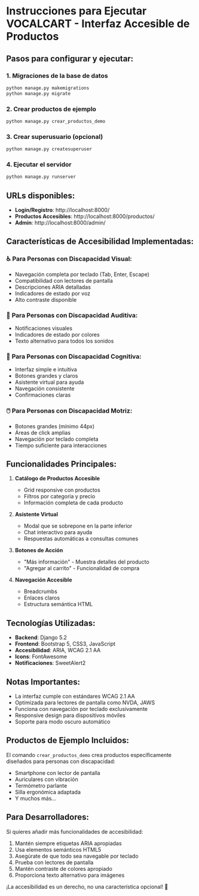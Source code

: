 # Instrucciones para Ejecutar VOCALCART - Interfaz Accesible de Productos

## Pasos para configurar y ejecutar:

### 1. Migraciones de la base de datos
```bash
python manage.py makemigrations
python manage.py migrate
```

### 2. Crear productos de ejemplo
```bash
python manage.py crear_productos_demo
```

### 3. Crear superusuario (opcional)
```bash
python manage.py createsuperuser
```

### 4. Ejecutar el servidor
```bash
python manage.py runserver
```

## URLs disponibles:

- **Login/Registro**: http://localhost:8000/
- **Productos Accesibles**: http://localhost:8000/productos/
- **Admin**: http://localhost:8000/admin/

## Características de Accesibilidad Implementadas:

### ♿ **Para Personas con Discapacidad Visual:**
- Navegación completa por teclado (Tab, Enter, Escape)
- Compatibilidad con lectores de pantalla
- Descripciones ARIA detalladas
- Indicadores de estado por voz
- Alto contraste disponible

### 🦻 **Para Personas con Discapacidad Auditiva:**
- Notificaciones visuales
- Indicadores de estado por colores
- Texto alternativo para todos los sonidos

### 🧠 **Para Personas con Discapacidad Cognitiva:**
- Interfaz simple e intuitiva
- Botones grandes y claros
- Asistente virtual para ayuda
- Navegación consistente
- Confirmaciones claras

### 🖱️ **Para Personas con Discapacidad Motriz:**
- Botones grandes (mínimo 44px)
- Áreas de click amplias
- Navegación por teclado completa
- Tiempo suficiente para interacciones

## Funcionalidades Principales:

1. **Catálogo de Productos Accesible**
   - Grid responsive con productos
   - Filtros por categoría y precio
   - Información completa de cada producto

2. **Asistente Virtual**
   - Modal que se sobrepone en la parte inferior
   - Chat interactivo para ayuda
   - Respuestas automáticas a consultas comunes

3. **Botones de Acción**
   - "Más información" - Muestra detalles del producto
   - "Agregar al carrito" - Funcionalidad de compra

4. **Navegación Accesible**
   - Breadcrumbs
   - Enlaces claros
   - Estructura semántica HTML

## Tecnologías Utilizadas:

- **Backend**: Django 5.2
- **Frontend**: Bootstrap 5, CSS3, JavaScript
- **Accesibilidad**: ARIA, WCAG 2.1 AA
- **Icons**: FontAwesome
- **Notificaciones**: SweetAlert2

## Notas Importantes:

- La interfaz cumple con estándares WCAG 2.1 AA
- Optimizada para lectores de pantalla como NVDA, JAWS
- Funciona con navegación por teclado exclusivamente
- Responsive design para dispositivos móviles
- Soporte para modo oscuro automático

## Productos de Ejemplo Incluidos:

El comando `crear_productos_demo` crea productos específicamente diseñados para personas con discapacidad:
- Smartphone con lector de pantalla
- Auriculares con vibración
- Termómetro parlante
- Silla ergonómica adaptada
- Y muchos más...

## Para Desarrolladores:

Si quieres añadir más funcionalidades de accesibilidad:

1. Mantén siempre etiquetas ARIA apropiadas
2. Usa elementos semánticos HTML5
3. Asegúrate de que todo sea navegable por teclado
4. Prueba con lectores de pantalla
5. Mantén contraste de colores apropiado
6. Proporciona texto alternativo para imágenes

¡La accesibilidad es un derecho, no una característica opcional! 💚